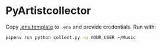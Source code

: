 # PyArtistcollector

Copy [.env.template](.env.template) to `.env` and provide credentials.
Run with:

```bash
pipenv run python collect.py -u YOUR_USER ~/Music
```
